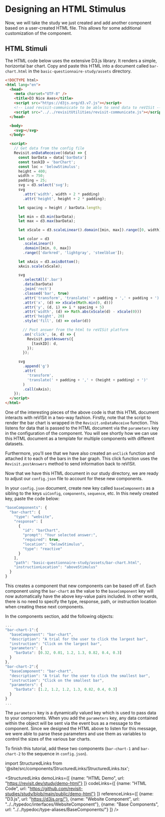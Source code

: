 # Designing an HTML Stimulus

Now, we will take the study we just created and add another component based on a user-created HTML file. This allows for some additional customization of the component. 

## HTML Stimuli 

The HTML code below uses the extensive D3.js library. It renders a simple, horizontal bar chart. Copy and paste this HTML into a document called `bar-chart.html` in the `basic-questionnaire-study/assets` directory.

```html
<!DOCTYPE html>
<html lang="en">
  <head>
    <meta charset="UTF-8" />
    <title>D3 Nice Axes</title>
    <script src="https://d3js.org/d3.v7.js"></script>
    <!-- Load revisit-communicate to be able to send data to reVISit -->
    <script src="../../revisitUtilities/revisit-communicate.js"></script>
  </head>

  <body>
    <svg></svg>
  </body>

  <script>
    // Get data from the config file
    Revisit.onDataReceive((data) => {
      const barData = data['barData']
      const taskID = 'barChart';
      const loc = 'belowStimulus';
      height = 400;
      width = 750;
      padding = 25;
      svg = d3.select('svg');
      svg
        .attr('width', width + 2 * padding)
        .attr('height', height + 2 * padding);

      let spacing = height / barData.length;

      let min = d3.min(barData);
      let max = d3.max(barData);

      let xScale = d3.scaleLinear().domain([min, max]).range([0, width]).nice();

      let color = d3
        .scaleLinear()
        .domain([min, 0, max])
        .range(['darkred', 'lightgray', 'steelblue']);

      let xAxis = d3.axisBottom();
      xAxis.scale(xScale);

      svg
        .selectAll('.bar')
        .data(barData)
        .join('rect')
        .classed('bar', true)
        .attr('transform', 'translate(' + padding + ',' + padding + ')')
        .attr('x', (d) => xScale(Math.min(0, d)))
        .attr('y', (d, i) => i * spacing + 5)
        .attr('width', (d) => Math.abs(xScale(d) - xScale(0)))
        .attr('height', 20)
        .style('fill', (d) => color(d))

        // Post answer from the html to reVISit platform
        .on('click', (e, d) => {
          Revisit.postAnswers({
            [taskID]: d,
          });
        });

      svg
        .append('g')
        .attr(
          'transform',
          'translate(' + padding + ',' + (height + padding) + ')'
        )
        .call(xAxis);
    });
  </script>
</html>
```

One of the interesting pieces of the above code is that this HTML document interacts with reVISit in a two-way fashion. Firstly, note that the script to render the bar chart is wrapped in the `Revisit.onDataReceive` function. This listens for data that is passed to the HTML document via the `parameters` key in the configuration of the component. You will see shortly how we can use this HTML document as a template for multiple components with different datasets.

Furthermore, you’ll see that we have also created an `onClick` function and attached it to each of the bars in the bar graph. This click function uses the `Revisit.postAnswers` method to send information back to reVISit. 

Now that we have this HTML document in our study directory, we are ready to adjust our `config.json` file to account for these new components.

In your `config.json` document, create new key called `baseComponents` as a sibling to the keys `uiConfig`, `components`, `sequence`, etc. In this newly created key, paste the code below:

```js
"baseComponents": {
  "bar-chart": {
    "type": "website",
    "response": [
      {
        "id": "barChart",
        "prompt": "Your selected answer:",
        "required": true,
        "location": "belowStimulus",
        "type": "reactive"
      }
    ],
    "path": "basic-questionnaire-study/assets/bar-chart.html",
    "instructionLocation": "aboveStimulus"
  }
}
```
This creates a component that new components can be based off of. Each component using the `bar-chart` as the value to the `baseComponent` key will now automatically have the above key-value pairs included. In other words, there is no need to specify the type, response, path, or instruction location when creating these next components.

In the components section, add the following objects:

```js
...
"bar-chart-1":{
  "baseComponent": "bar-chart",
  "description": "A trial for the user to click the largest bar",
  "instruction": "Click on the largest bar",
  "parameters": {
    "barData": [0.32, 0.01, 1.2, 1.3, 0.82, 0.4, 0.3]
  }
},
"bar-chart-2":{
  "baseComponent": "bar-chart",
  "description": "A trial for the user to click the smallest bar",
  "instruction": "Click on the smallest bar",
  "parameters": {
    "barData": [1.2, 1.2, 1.2, 1.3, 0.82, 0.4, 0.3]
  }
}
...
```
The `parameters` key is a dynamically valued key which is used to pass data to your components. When you add the `parameters` key, any data contained within the object will be sent via the event bus as a message to the component. Since we designed the HTML above to listen for this message, we were able to parse these parameters and use them as variables to control the sizes of the various bar charts. 

To finish this tutorial, add these two components (`bar-chart-1` and `bar-chart-2` to the sequence in `config.json`).

<!-- Importing links  -->

import StructuredLinks from '@site/src/components/StructuredLinks/StructuredLinks.tsx';

<StructuredLinks
    demoLinks={[
        {name: "HTML Demo", url: "https://revisit.dev/study/demo-html"}
    ]}
    codeLinks={[
        {name: "HTML Code", url: "https://github.com/revisit-studies/study/blob/main/public/demo-html"}
    ]}
    referenceLinks={[
        {name: "D3.js", url: "https://d3js.org/"},
        {name: "Website Component", url: "../../typedoc/interfaces/WebsiteComponent"},
        {name: "Base Components", url: "../../typedoc/type-aliases/BaseComponents/"}
    ]}
/>
